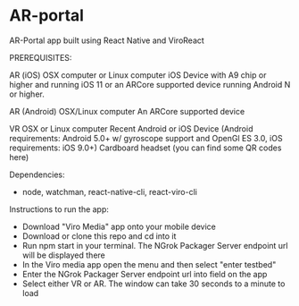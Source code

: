 # AR-portal
AR-Portal app built using React Native and ViroReact


PREREQUISITES:

AR (iOS)
OSX computer or Linux computer
iOS Device with A9 chip or higher and running iOS 11 or an ARCore supported device running Android N or higher.

AR (Android)
OSX/Linux computer
An ARCore supported device

VR
OSX or Linux computer
Recent Android or iOS Device (Android requirements: Android 5.0+ w/ gyroscope support and OpenGl ES 3.0, iOS requirements: iOS 9.0+)
Cardboard headset (you can find some QR codes here)

Dependencies: 
  - node, watchman, react-native-cli, react-viro-cli
  
Instructions to run the app:
  - Download "Viro Media" app onto your mobile device
  - Download or clone this repo and cd into it
  - Run npm start in your terminal. The NGrok Packager Server endpoint url will be displayed there
  - In the Viro media app open the menu and then select "enter testbed"
  - Enter the NGrok Packager Server endpoint url into field on the app
  - Select either VR or AR. The window can take 30 seconds to a minute to load
